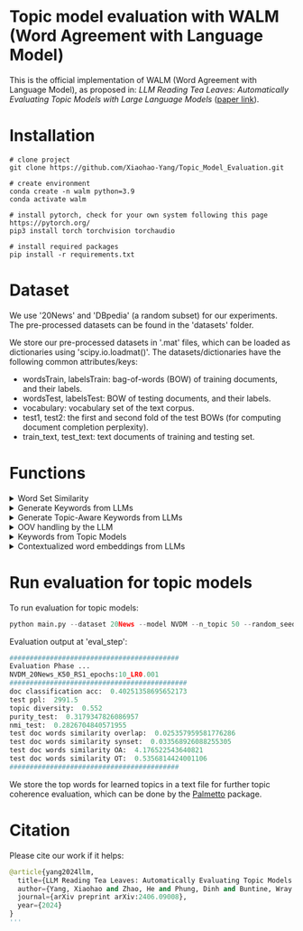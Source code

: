 # Topic model evaluation with WALM (Word Agreement with Language Model)
This is the official implementation of WALM (Word Agreement with Language Model), as proposed in: *LLM Reading Tea Leaves: Automatically Evaluating Topic Models with Large Language Models* ([paper link](https://arxiv.org/abs/2406.09008)).

# Installation
```
# clone project
git clone https://github.com/Xiaohao-Yang/Topic_Model_Evaluation.git

# create environment
conda create -n walm python=3.9
conda activate walm

# install pytorch, check for your own system following this page https://pytorch.org/
pip3 install torch torchvision torchaudio

# install required packages
pip install -r requirements.txt
```

# Dataset
We use '20News' and 'DBpedia' (a random subset) for our experiments. The pre-processed datasets can be found in the 'datasets' folder.

We store our pre-processed datasets in '.mat' files, which can be loaded as dictionaries using 'scipy.io.loadmat()'. The datasets/dictionaries have the following common attributes/keys:
* wordsTrain, labelsTrain: bag-of-words (BOW) of training documents, and their labels.
* wordsTest, labelsTest: BOW of testing documents, and their labels.
* vocabulary: vocabulary set of the text corpus.
* test1, test2: the first and second fold of the test BOWs (for computing document completion perplexity).
* train_text, test_text: text documents of training and testing set.


# Functions
<details>
  <summary>Word Set Similarity</summary>
  
  ## WALM score functions ([jupyter notebook](score_functions.ipynb))

WALM score functions compute the similarity between two sets of words.


```python
from walm import walm_overlap, walm_synset, walm_ot, walm_oa
import gensim.downloader as api # we use gensim word embedding models
```





```python
words1 = ['us', 'au']
words2 = ['america', 'australia', 'people']
```

### Overlap-based score functions
walm_overlap measures the overlap between two sets of words, while walm_synset extends this by considering synset overlap between different words.

```python
# overlap based scores
print('walm overlap: ', walm_overlap(words1, words2))
print('walm synset: ', walm_synset(words1, words2))
```

    walm overlap:  0.0
    walm synset:  0.2


### Embedding-based score functions
walm_oa solves an optimal assignment problem between word set 1 and word set 2. walm_ot solves an optimal transport problem between word distribution 1 and word distribution 2.

```python
# load word embedding model
print('Loading glove model ...')
embedding_model = api.load("glove-wiki-gigaword-50")
print('Loading done!')
```



```python
# optimal assignment
print('walm optimal assignment: ', walm_oa(words1, words2, embedding_model))
```

    walm optimal assignment:  0.978635346639759





```python
# optimal transport
word_dis1 = {'words': words1, 'weights': [0.5, 0.5]}
word_dis2 = {'words': words2, 'weights': [0.1, 0.1, 0.8]}
print('walm optimal transport: ', walm_ot(word_dis1, word_dis2, embedding_model))
```

    walm optimal transport:  0.5193005172391889


</details>


<details>
  <summary>Generate Keywords from LLMs</summary>
  
  ## Generate keywords for test documents from an LLM ([jupyter notebook](kw_llm.ipynb))


```python
from walm import generate_keywords
from transformers import AutoModelForCausalLM, AutoTokenizer
import scipy.io as sio
import torch
```




```python
# load documents
dataset = '20News'
data_dict = sio.loadmat('datasets/%s/data.mat' % dataset)
test_doc = data_dict['test_text'].tolist()
test_doc = [doc[0][0].strip() for doc in test_doc]

# take 10 documents as an example
test_doc = test_doc[0:10]
```


```python
# load an llm model, we support the following LLMs in current version
model_name = 'meta-llama/Meta-Llama-3-8B-Instruct'
# model_name = 'mistralai/Mistral-7B-Instruct-v0.3'
# model_name = 'microsoft/Phi-3-mini-128k-instruct'
# model_name = '01-ai/Yi-1.5-9B-Chat'

model = AutoModelForCausalLM.from_pretrained(model_name,
                                             trust_remote_code=True,
                                             torch_dtype=torch.float16
                                             ).cuda()
tokenizer = AutoTokenizer.from_pretrained(model_name)
tokenizer.pad_token = tokenizer.eos_token
```





```python
# generate keywords
save_path = 'test_opt.txt'
outputs = generate_keywords(model, tokenizer, test_doc, save_path)
```


The output will be also saved in your defined .txt file in JSON format:


```python
{'Words': ['Harvard', 'Graphics', 'Windows', 'Sale', 'Price']}
{'Words': ['Abortion', 'Rights', 'Case', 'Good', 'Pro']}
{'Words': ['mound', 'season', 'strike', 'zone', 'seventies']}
{'Words': ['PlusMinus', 'Players', 'Role', 'Time', 'Jagr']}
{'Words': ['Efficiency', 'X11', 'Clients', 'Performance', 'XRemote']}
{'Words': ['Windows', 'Hardware', 'Interrupts', 'DOS', 'UART']}
{'Words': ['train', 'station', 'cities', 'drive', 'airport']}
{'Words': ['IDE', 'Drive', 'Error', 'Format', 'Software']}
{'Words': ['Projector', 'Super', '8mm', 'Sound', 'ForSale']}
{'Words': ['Society', 'Life', 'Killing', 'Value', 'Children']}
```

  
</details>


<details>
  <summary>Generate Topic-Aware Keywords from LLMs</summary>
  
  ## Generate topic-aware keywords for test documents from LLM ([jupyter notebook](kw-topic_llm.ipynb))

### Step1: Generate global topics

To generate global topics for the document collection from an LLM, we follow the topic generation approach in [TopicGPT](https://github.com/chtmp223/topicGPT). We have saved the output topics under the dataset folder (e.g., datasets/20News/topics.txt).

### Step2: Topic selection


```python
from walm import extract_text_between_strings, generate_topic_select, generate_topics_aware
from transformers import AutoModelForCausalLM, AutoTokenizer
import scipy.io as sio
import torch

# load documents
dataset = '20News'
data_dict = sio.loadmat('datasets/%s/data.mat' % dataset)
test_doc = data_dict['test_text'].tolist()
test_doc = [doc[0][0].strip() for doc in test_doc]

# take 10 documents as an example
test_doc = test_doc[0:10]

# load llm model
model_name = 'meta-llama/Meta-Llama-3-8B-Instruct'
# model_name = 'mistralai/Mistral-7B-Instruct-v0.3'
# model_name = 'microsoft/Phi-3-mini-128k-instruct'
# model_name = '01-ai/Yi-1.5-9B-Chat'
model = AutoModelForCausalLM.from_pretrained(model_name,
                                             trust_remote_code=True,
                                             torch_dtype=torch.float16
                                             ).cuda()
tokenizer = AutoTokenizer.from_pretrained(model_name)
tokenizer.pad_token = tokenizer.eos_token

# load global topics from this dataset
with open('datasets/%s/topics.txt' % dataset, 'r') as file:
    topics = file.readlines()
topics = topics[0:-1]
topics = [extract_text_between_strings(item, "[1]", "(Count:")[0].strip() for item in topics]

# run topic selection
save_path = 'step1_topic-select.txt'
doc_topics = generate_topic_select(model, tokenizer, topics, test_doc, save_path)
```



```python
for item in doc_topics:
    print(item)
```

    {'Topics': ['Technology and Electronics', 'Software Development', 'Economic and Employment Issues']}
    {'Topics': ['Consumer Rights', 'Law and Justice', 'Ethics', 'Society']}
    {'Topics': ['Sports Statistics', 'History']}
    {'Topics': ['Sports Statistics']}
    {'Topics': ['Technology and Electronics', 'Software Development', 'Internet Culture', 'Communication']}
    {'Topics': ['Technology and Electronics', 'Software Development']}
    {'Topics': ['Transportation', 'Consumer Rights', 'Society']}
    {'Topics': ['Technology and Electronics', 'Repair and Maintenance', 'Software Development']}
    {'Topics': ['Technology and Electronics', 'Consumer Rights']}
    {'Topics': ['Society', 'Ethics', 'Religion']}


### Step2: Topic-Aware keywords generation


```python
# load selected topics from test documents
with open('step1_topic-select.txt', 'r') as file:
    doc_topics = file.readlines()

# define save path and run generation
save_path = 'step2_topic-aware_kws.txt'
outputs = generate_topics_aware(model, tokenizer, doc_topics, test_doc, save_path)
```

     



```python
for item in outputs:
    print(item)
```

    Technology, Development, Sale, Software, Economic, Graphics, Harvard, Employment, Electronics, Issues, Price, Windows, Harvard Graphics
    Ethical, Justice, Constitution, Societal, Morality, Abortion, Bioethics, Moral, Rights, Ethics, Law
    History, Strike, Sports, Baseball, Mound, Zone, Statistics
    Role, Plus/minus, Players, Context, Statistics
    Async Solutions, Graphics Accelerator, Efficiency, Internet Culture, X11 Clients, Communication, Software Development, X11, Clients
    Technology, UART, Serial Communication, Software Development, Electronics, Hardware Interrupts, Interrupts, Hardware, Windows
    Train, Station, City, Protection, Dispute, Airport, Cities, Infrastructure, Complaint, Consumer, Rights, Society, Transportation
    PCTools, Data Error, Error, IDE drive, IDE, Drive, Low Level Format, Maintenance, Data error, Disk recovery, IDE Drive, Repair, Low level format, Sector Marking, Disk Recovery
    Technology, Sound, Sale, Protection, Purchase, Electronics, Super 8mm, Projector, Consumer, Rights
    Life, Morality, Violence, Killing, Moral, Values, Society, Value

</details>


<details>
  <summary>OOV handling by the LLM</summary>

  # Repalce OOV (Out-Of-Vocabulary) words by the LLM ([jupyter notebook](replace_oov.ipynb))

The keywords of documents generated by an LLM may contain out-of-vocabulary (OOV) words. Here, we illustrate how OOV words can be replaced using an LLM.


```python
from walm import replace_oov
import gensim.downloader as api
from transformers import AutoModelForCausalLM, AutoTokenizer
import torch
```



```python
# load keyword file
kw_file = 'step2_topic-aware_kws.txt'
with open(kw_file, 'r') as file:
    words_list = file.readlines()

print('Original keywords for documents:')
for i in range(len(words_list)):
    print('document %s: ' % i + words_list[i].strip())
```

    Original keywords for documents:
    document 0: Technology, Development, Sale, Software, Economic, Graphics, Harvard, Employment, Electronics, Issues, Price, Windows, Harvard Graphics
    document 1: Ethical, Justice, Constitution, Societal, Morality, Abortion, Bioethics, Moral, Rights, Ethics, Law
    document 2: History, Strike, Sports, Baseball, Mound, Zone, Statistics
    document 3: Role, Plus/minus, Players, Context, Statistics
    document 4: Async Solutions, Graphics Accelerator, Efficiency, Internet Culture, X11 Clients, Communication, Software Development, X11, Clients
    document 5: Technology, UART, Serial Communication, Software Development, Electronics, Hardware Interrupts, Interrupts, Hardware, Windows
    document 6: Train, Station, City, Protection, Dispute, Airport, Cities, Infrastructure, Complaint, Consumer, Rights, Society, Transportation
    document 7: PCTools, Data Error, Error, IDE drive, IDE, Drive, Low Level Format, Maintenance, Data error, Disk recovery, IDE Drive, Repair, Low level format, Sector Marking, Disk Recovery
    document 8: Technology, Sound, Sale, Protection, Purchase, Electronics, Super 8mm, Projector, Consumer, Rights
    document 9: Life, Morality, Violence, Killing, Moral, Values, Society, Value



```python
# We use the vocabulary set of GloVe model, we load the Gensim GloVe model firstly.
print('Loading glove model ...')
embedding_model = api.load("glove-wiki-gigaword-50")
print('Loading done!')
```

```python
# LLM for word repalce for OOV
model_name = 'meta-llama/Meta-Llama-3-8B-Instruct'
llm = AutoModelForCausalLM.from_pretrained(model_name,
                                           trust_remote_code=True,
                                           torch_dtype=torch.float16
                                           ).cuda()
tokenizer = AutoTokenizer.from_pretrained(model_name)
tokenizer.pad_token = tokenizer.eos_token
filtered_words = replace_oov(words_list, llm, tokenizer, embedding_model)
```


```python
print('Keywords for documents after filtering:')
for i in range(len(filtered_words)):
    print('document %s: ' % i + ', '.join(filtered_words[i]))
```

    Keywords for documents after filtering:
    document 0: technology, development, sale, software, economic, graphics, harvard, employment, electronics, issues, price, windows, art
    document 1: ethical, justice, constitution, societal, morality, abortion, bioethics, moral, rights, ethics, law
    document 2: history, strike, sports, baseball, mound, zone, statistics
    document 3: role, plus/minus, players, context, statistics
    document 4: instant, efficiency, cyberspace, communication, programming, x11, clients
    document 5: technology, uart, programming, electronics, interrupts, interrupts, hardware, windows
    document 6: train, station, city, protection, dispute, airport, cities, infrastructure, complaint, consumer, rights, society, transportation
    document 7: tools, mistake, error, mind, ide, drive, base, maintenance, mistake, retrieval, mind, repair, base, mark, retrieval
    document 8: technology, sound, sale, protection, purchase, electronics, small, projector, consumer, rights
    document 9: life, morality, violence, killing, moral, values, society, value
  
</details>


<details>
  <summary>Keywords from Topic Models</summary>
  
  This is a detailed explanation hidden inside a foldable section. You can add more text here, use Markdown formatting, or even include images or links.
</details>

<details>
  <summary>Contextualized word embeddings from LLMs</summary>
  
  For our distance-based evaluation metrics, we consider word embeddings. The word embeddings can be static word embeddings from a pre-trained model such as 'Glove', or a dynamic word embedding that considers the context. Here we provide an example that obtains contextualised word embeddings from an LLM. The functions in the following example can be found in 'llm_embedding.py'.

For this part, we leverage the hugging face 'transformer', with 'bitsandbytes'. Firstly, we set up the model and tokenizer:
```python
llm_paras = {'max_input_length': 2048,
             'base_model': 'meta-llama/Llama-2-13b-chat-hf'
             # 'base_model': 'meta-llama/Llama-2-7b-chat-hf',   # feel free to try different ones
             # 'base_model': 'meta-llama/Llama-2-7b-hf'         
                    }

# quantisation setting
bnb_config = BitsAndBytesConfig(
    load_in_4bit=True,
    bnb_4bit_use_double_quant=True,
    bnb_4bit_quant_type="nf4",
    bnb_4bit_compute_dtype=torch.bfloat16
)

# load model
model = AutoModelForCausalLM.from_pretrained(llm_paras['base_model'], quantization_config=bnb_config)

# load tokenizer
tokenizer = AutoTokenizer.from_pretrained(
    llm_paras['base_model'],
    model_max_length=llm_paras['max_input_length'],
    padding_side="left",
    add_eos_token=True)
tokenizer.pad_token = tokenizer.eos_token
```
Here are our example words and context documents for investigation:
```python
# example word and context
word = 'bank'
texts = ["The river bank was flooded",
         "The bank approved my loan application",
         "They save and withdraw money there"]
```
After the setup, we run for the contextualised word embeddings:
```python
embeddings = []
for s in texts:
    # add target words if not mentioned in the document
    if not word in s.strip().split(' '):
        s += ' this document is talking about %s' % word

    # get contextualised embeddings
    word_embedding = get_contextualized_embedding(s, word, model, tokenizer)

    # simply average if multiple target words appear
    if len(word_embedding) > 1:
        word_embedding = torch.stack(word_embedding)
        word_embedding = torch.mean(word_embedding, axis=0)

    embeddings.append(word_embedding[0])
```
Let's check the output contextualised word embeddings:
```python
# the embeddings are different in different contexts
print(embeddings[0])
print(embeddings[1])
print(embeddings[2])

# check similarity
cosine_sim1 = F.cosine_similarity(embeddings[0].unsqueeze(0), embeddings[1].unsqueeze(0))
cosine_sim2 = F.cosine_similarity(embeddings[0].unsqueeze(0), embeddings[2].unsqueeze(0))
cosine_sim3 = F.cosine_similarity(embeddings[1].unsqueeze(0), embeddings[2].unsqueeze(0))

print(cosine_sim1)
print(cosine_sim2)
print(cosine_sim3)
```

```python
tensor([ 0.6274,  0.8433, -1.8545,  ..., -0.5112,  0.2542,  0.1123],
       dtype=torch.float16)
tensor([ 1.1367,  0.9751, -0.0754,  ..., -0.7827, -0.0156, -0.7827],
       dtype=torch.float16)
tensor([ 0.8745,  1.6484, -1.0928,  ..., -0.7500,  1.0332, -0.1855],
       dtype=torch.float16)

river bank and money bank1 similarity:  tensor([0.6396], dtype=torch.float16)
river bank and money bank2 similarity:  tensor([0.5205], dtype=torch.float16)
money bank1 and money bank2 similarity:  tensor([0.7021], dtype=torch.float16)
```
</details>






# Run evaluation for topic models
To run evaluation for topic models:
```python
python main.py --dataset 20News --model NVDM --n_topic 50 --random_seed 1 --epochs 100 --eval_step 10
```
Evaluation output at 'eval_step':
```python
##########################################
Evaluation Phase ...
NVDM_20News_K50_RS1_epochs:10_LR0.001
############################################
doc classification acc:  0.40251358695652173
test ppl:  2991.5
topic diversity:  0.552
purity_test:  0.3179347826086957
nmi_test:  0.2826704840571955
test doc words similarity overlap:  0.025357959581776286
test doc words similarity synset:  0.033568926088255305
test doc words similarity OA:  4.176522543640821
test doc words similarity OT:  0.5356814424001106
##########################################
```
We store the top words for learned topics in a text file for further topic coherence evaluation, which can be done by the [Palmetto](https://github.com/dice-group/Palmetto) package.


# Citation
Please cite our work if it helps:
```python
@article{yang2024llm,
  title={LLM Reading Tea Leaves: Automatically Evaluating Topic Models with Large Language Models},
  author={Yang, Xiaohao and Zhao, He and Phung, Dinh and Buntine, Wray and Du, Lan},
  journal={arXiv preprint arXiv:2406.09008},
  year={2024}
}
'''
